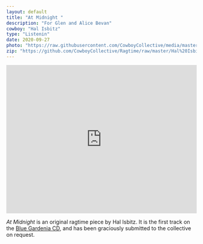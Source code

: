 ```yaml
---
layout: default
title: "At Midnight "
description: "For Glen and Alice Bevan"
cowboy: "Hal Isbitz"
type: "Listenin"
date: 2020-09-27
photo: "https://raw.githubusercontent.com/CowboyCollective/media/master/At_Midnight.png"
zip: "https://github.com/CowboyCollective/Ragtime/raw/master/Hal%20Isbitz/At%20Midnight.pdf"
---
```


<iframe width="100%" height="394" src="https://musescore.com/user/36181103/scores/6363395/embed" frameborder="0" allowfullscreen allow="autoplay; fullscreen"></iframe>

*At Midnight* is an original ragtime piece by Hal Isbitz. It is the first track on the [Blue Gardenia CD](https://www.youtube.com/watch?v=aKiPcSU53ik), and has been graciously submitted to the collective on request.
